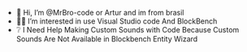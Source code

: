 - 👋 Hi, I’m @MrBro-code or Artur and im from brasil
- 🧙‍♂️ I’m interested in use Visual Studio code And BlockBench
- ❔ I Need Help Making Custom Sounds with Code Because Custom Sounds Are Not Available in Blockbench Entity Wizard

